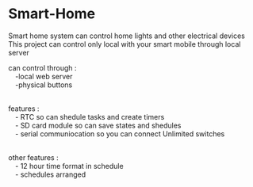 # Smart-Home
Smart home system can control home lights and other electrical devices<br>
This project can control only local with your smart mobile through local server


can control through :<br>
 	&emsp;-local web server<br>
	&emsp;-physical buttons<br><br>
  
features : <br>
	&emsp;- RTC so can shedule tasks and create timers<br>
	&emsp;- SD card module so can save states and shedules<br>
	&emsp;- serial communiocation so you can connect Unlimited switches<br><br>

other features :<br>
	&emsp;- 12 hour time format in schedule<br>
	&emsp;- schedules arranged<br>
